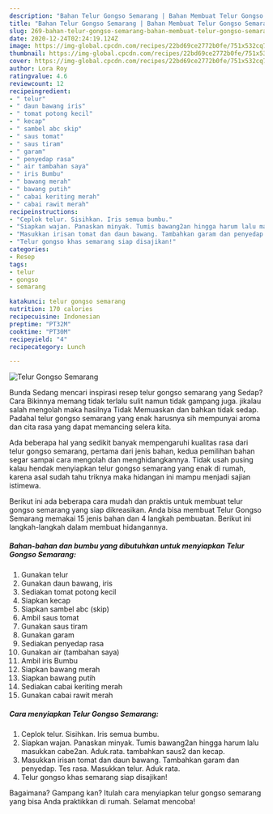 ```yaml
---
description: "Bahan Telur Gongso Semarang | Bahan Membuat Telur Gongso Semarang Yang Sedap"
title: "Bahan Telur Gongso Semarang | Bahan Membuat Telur Gongso Semarang Yang Sedap"
slug: 269-bahan-telur-gongso-semarang-bahan-membuat-telur-gongso-semarang-yang-sedap
date: 2020-12-24T02:24:19.124Z
image: https://img-global.cpcdn.com/recipes/22bd69ce2772b0fe/751x532cq70/telur-gongso-semarang-foto-resep-utama.jpg
thumbnail: https://img-global.cpcdn.com/recipes/22bd69ce2772b0fe/751x532cq70/telur-gongso-semarang-foto-resep-utama.jpg
cover: https://img-global.cpcdn.com/recipes/22bd69ce2772b0fe/751x532cq70/telur-gongso-semarang-foto-resep-utama.jpg
author: Lora Roy
ratingvalue: 4.6
reviewcount: 12
recipeingredient:
- " telur"
- " daun bawang iris"
- " tomat potong kecil"
- " kecap"
- " sambel abc skip"
- " saus tomat"
- " saus tiram"
- " garam"
- " penyedap rasa"
- " air tambahan saya"
- " iris Bumbu"
- " bawang merah"
- " bawang putih"
- " cabai keriting merah"
- " cabai rawit merah"
recipeinstructions:
- "Ceplok telur. Sisihkan. Iris semua bumbu."
- "Siapkan wajan. Panaskan minyak. Tumis bawang2an hingga harum lalu masukkan cabe2an. Aduk.rata. tambahkan saus2 dan kecap."
- "Masukkan irisan tomat dan daun bawang. Tambahkan garam dan penyedap. Tes rasa. Masukkan telur. Aduk rata."
- "Telur gongso khas semarang siap disajikan!"
categories:
- Resep
tags:
- telur
- gongso
- semarang

katakunci: telur gongso semarang 
nutrition: 170 calories
recipecuisine: Indonesian
preptime: "PT32M"
cooktime: "PT30M"
recipeyield: "4"
recipecategory: Lunch

---
```



![Telur Gongso Semarang](https://img-global.cpcdn.com/recipes/22bd69ce2772b0fe/751x532cq70/telur-gongso-semarang-foto-resep-utama.jpg)

Bunda Sedang mencari inspirasi resep telur gongso semarang yang Sedap? Cara Bikinnya memang tidak terlalu sulit namun tidak gampang juga. jikalau salah mengolah maka hasilnya Tidak Memuaskan dan bahkan tidak sedap. Padahal telur gongso semarang yang enak harusnya sih mempunyai aroma dan cita rasa yang dapat memancing selera kita.



Ada beberapa hal yang sedikit banyak mempengaruhi kualitas rasa dari telur gongso semarang, pertama dari jenis bahan, kedua pemilihan bahan segar sampai cara mengolah dan menghidangkannya. Tidak usah pusing kalau hendak menyiapkan telur gongso semarang yang enak di rumah, karena asal sudah tahu triknya maka hidangan ini mampu menjadi sajian istimewa.


Berikut ini ada beberapa cara mudah dan praktis untuk membuat telur gongso semarang yang siap dikreasikan. Anda bisa membuat Telur Gongso Semarang memakai 15 jenis bahan dan 4 langkah pembuatan. Berikut ini langkah-langkah dalam membuat hidangannya.

<!--inarticleads1-->

##### Bahan-bahan dan bumbu yang dibutuhkan untuk menyiapkan Telur Gongso Semarang:

1. Gunakan  telur
1. Gunakan  daun bawang, iris
1. Sediakan  tomat potong kecil
1. Siapkan  kecap
1. Siapkan  sambel abc (skip)
1. Ambil  saus tomat
1. Gunakan  saus tiram
1. Gunakan  garam
1. Sediakan  penyedap rasa
1. Gunakan  air (tambahan saya)
1. Ambil  iris Bumbu
1. Siapkan  bawang merah
1. Siapkan  bawang putih
1. Sediakan  cabai keriting merah
1. Gunakan  cabai rawit merah




<!--inarticleads2-->

##### Cara menyiapkan Telur Gongso Semarang:

1. Ceplok telur. Sisihkan. Iris semua bumbu.
1. Siapkan wajan. Panaskan minyak. Tumis bawang2an hingga harum lalu masukkan cabe2an. Aduk.rata. tambahkan saus2 dan kecap.
1. Masukkan irisan tomat dan daun bawang. Tambahkan garam dan penyedap. Tes rasa. Masukkan telur. Aduk rata.
1. Telur gongso khas semarang siap disajikan!




Bagaimana? Gampang kan? Itulah cara menyiapkan telur gongso semarang yang bisa Anda praktikkan di rumah. Selamat mencoba!

